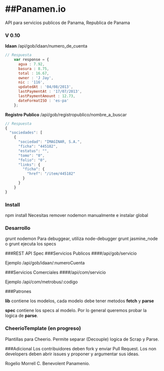 ##Panamen.io
=========

API para servicios publicos de Panama, Republica de Panama

### V 0.10
**Idaan**
/api/gob/idaan/numero_de_cuenta

```javascript
// Respuesta
    var response = {
      agua : 7.92,
      basura : 8.75,
      total : 16.67,
      owner : 'J Jay',
      nic : '116',
      updatedAt : '04/08/2013',
      lastPaymentAt : '17/07/2013',
      lastPaymentAmount : 12.73,
      dateFormatISO : 'es-pa'
    };
```
**Registro Publico**
/api/gob/registropublico/nombre_a_buscar

```javascript
// Respuesta
{
  "sociedades": [
    {
      "sociedad": "IMAGINAR, S.A.",
      "ficha": "445182",
      "estatus": "",
      "tomo": "0",
      "folio": "0",
      "links": {
        "ficha": {
          "href": "/item/445182"
        }
      }
    }
}
```


### Install
npm install
Necesitas remover nodemon manualmente e instalar global

### Desarrollo
grunt nodemon
Para debuggear, utiliza node-debugger
grunt jasmine_node o grunt  ejecuta los specs

###REST API Spec
###Servicios Publicos
####/api/gob/servicio

Ejemplo
/api/gob/idaan/:numeroCuenta

###Servicios Comerciales
####/api/com/servicio

Ejemplo
/api/com/metrobus/:codigo


###Patrones

**lib** contiene los modelos, cada modelo debe tener metodos **fetch** y **parse**

**spec** contiene los specs al modelo. Por lo general queremos probar la logica de **parse**.

### CheerioTemplate (en progreso)
Plantillas para Cheerio. Permite separar (Decouple) logica de Scrap y Parse. 

###Adicional
Los contribuidores deben fork y enviar Pull Request.
Los non developers deben abrir issues y proponer y argumentar sus ideas.

Rogelio Morrell C. Benevolent Panamenio.
